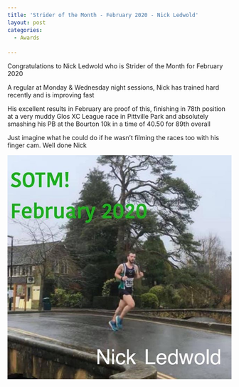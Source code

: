 ```yaml
---
title: 'Strider of the Month - February 2020 - Nick Ledwold'
layout: post
categories:
  - Awards
  
---
```


Congratulations to Nick Ledwold who is Strider of the Month for February 2020

A regular at Monday & Wednesday night sessions, Nick has trained hard recently and is improving fast

His excellent results in February are proof of this, finishing in 78th position at a very muddy Glos XC League race in Pittville Park and absolutely smashing his PB at the Bourton 10k in a time of 40.50 for 89th overall

Just imagine what he could do if he wasn’t filming the races too with his finger cam. Well done Nick

![Strider of the month Nick Ledwold](/images/2020/03/nick-ledwold.jpg "Cheltenham Ladies College Strider of the month February 2020 Nick Ledwold")